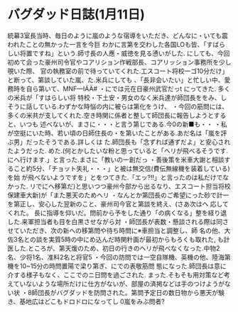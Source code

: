 # バグダッド日誌(1月11日)

統幕3室長当時、毎日のように嵐のような宿導をいただき、どんなに・いても震われたことの無かった一言を今巨
わかに言第を交わした各国LOも皆、「すばらしい将置ですね」という.師寸長の人應・威徳を見る慂いがした.
にしても、今回初めて会った豪州司令官やコアリション作戦部長、コアリッション事務所を少し覗いた際、
官の執務室の前で待っていてくれた.工スコート将校一ゴ10分だけ」と断って、第談していた嵐、た.米兵にしても
、「長非会いたい」と忙しい中、愛務時を自ら第いて、MNF—IÄÄ#
・にでは元在日豪州武官だっt
にってきた.
多くの米兵が「すはらしい将
特校・下土安・男女のなく米兵達が師団長ををみ、しそうに話している.わずかな時悩の内に被らは第化をうけ、
・今回の筋問には、多くの米共が支してくれた.空き時関に係者と整して師団長に報告しようとすると、いつも
述べないが、まさに・・・と言う第じである.今0の新■も・・
・私が空挺にいた時、若い頃の日師住長の・を第いたことがある.あだ名は「嵐を評ぶ男」だったそうである.詳しくは
た.師団長も「念ずれば通ずだよ」と安心されたようだった.
めた.(何とかしたいな粉と思っていると「ヘリが飛べるそうです.にへ行けます.」と言った.まさに「教いの一創だっ
・善後策を米車大謝と相談すること約5分、「チョット失礼・・・」と被は無交信(費伝無線機を装着している)を始
が飛べないようですを」とをつてきた.「エッ?!!」と言ったのは私だけでなかった.
リでにへ移第だ)と思いつつ豪州今部から出るなり、エスコート担当将校保建車大新)が「また悪天のためヘリ
・なんとか第団長のご希望にった砂で計一を第正し、安心した翌新のこと、豪州司今官と第談を終え、(さあ次はヘ
応してくれた。
長に指導を仰いだ。問前から予をした通り「の病くなる」整を経り退した.来軍担当者も目を白黒させながら対
・師団長が表数・懸談される際は同させていただき、次の新への移第問や待ち時問に※車担当と調整し、師
名の他、大佐3名との談を実質5時の中にめ込んだ時関籵画が最初からもろくも取れた,
も計医した.ところが、第天煖のため、初日の行きのヘリが飛べなくなった.中物2名、少将1名、准料2名と将官5
・今回の防問では一空自隊機、英機の他、陸海第機を10~15分の時問置陽で梁り第ぎ、にでの表敬筋問
態になった.師団長は意に介する様子もなく、ここでのニ日問を過ごされた.
まった.そもそも用対策など考えていないような場所だけに仕方がないが、部屋の済掲などは手のつけようがない状
・8師団長がバグダッドを防問された。第問予定日の数日物から悪天が験き、基地広はどこもドロドロになってし
0嵐をみぶ問者?

